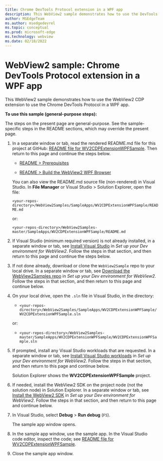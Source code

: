 ```yaml
---
title: Chrome DevTools Protocol extension in a WPF app
description: This WebView2 sample demonstrates how to use the DevTools Protocol in a WPF app by using the WebView2 CDP extension.
author: MSEdgeTeam
ms.author: msedgedevrel
ms.topic: conceptual
ms.prod: microsoft-edge
ms.technology: webview
ms.date: 02/18/2022
---
```

# WebView2 sample: Chrome DevTools Protocol extension in a WPF app

This WebView2 sample demonstrates how to use the WebView2 CDP extension to use the Chrome DevTools Protocol in a WPF app.


**To use this sample (general-purpose steps):**

The steps on the present page are general-purpose.  See the sample-specific steps in the README sections, which may override the present page.

1. In a separate window or tab, read the rendered README.md file for this project at GitHub: [README file for WV2CDPExtensionWPFSample](https://github.com/MicrosoftEdge/WebView2Samples/tree/master/SampleApps/WV2CDPExtensionWPFSample#readme).  Then return to this page and continue the steps below.

   * [README > Prerequisites](https://github.com/MicrosoftEdge/WebView2Samples/tree/master/SampleApps/WV2CDPExtensionWPFSample#prerequisites)

   * [README > Build the WebView2 WPF Browser](https://github.com/MicrosoftEdge/WebView2Samples/tree/master/SampleApps/WV2CDPExtensionWPFSample#build-the-webview2-wpf-browser)

   You can also view the README.md source file (non-rendered) in Visual Studio.  In **File Manager** or Visual Studio > Solution Explorer, open the file:<!-- todo: is there a .md preview capability locally? -->

   `<your-repos-directory>/WebView2Samples/SampleApps/WV2CDPExtensionWPFSample/README.md`

   or:

   `<your-repos-directory>/WebView2Samples-master/SampleApps/WV2CDPExtensionWPFSample/README.md`

1. If Visual Studio (minimum required version) is not already installed, in a separate window or tab, see [Install Visual Studio](../how-to/machine-setup.md#install-visual-studio) in _Set up your Dev environment for WebView2_.  Follow the steps in that section, and then return to this page and continue the steps below.

1. If not done already, download or clone the `WebView2Sample` repo to your local drive.  In a separate window or tab, see [Download the WebView2Samples repo](../how-to/machine-setup.md#download-the-webview2samples-repo) in _Set up your Dev environment for WebView2_.  Follow the steps in that section, and then return to this page and continue below.

1. On your local drive, open the `.sln` file in Visual Studio, in the directory:

   *  `<your-repos-directory>/WebView2Samples/SampleApps/WV2CDPExtensionWPFSample/WV2CDPExtensionWPFSample.sln`

   or:

   *  `<your-repos-directory>/WebView2Samples-master/SampleApps/WV2CDPExtensionWPFSample/WV2CDPExtensionWPFSample.sln`

1. If prompted, install any Visual Studio workloads that are requested.  In a separate window or tab, see [Install Visual Studio workloads](../how-to/machine-setup.md#install-visual-studio-workloads) in _Set up your Dev environment for WebView2_.  Follow the steps in that section, and then return to this page and continue below.

   Solution Explorer shows the **WV2CDPExtensionWPFSample** project.

   <!-- Solution Explorer shows the **WV2CDPExtensionWPFSample** project: -->

   <!-- ![The WV2CDPExtensionWPFSample sample opened in Visual Studio in Solution Explorer.](media/wv2cdpextensionwpfsample-in-solution-explorer.png) -->
   <!--todo: create png-->

1. If needed, install the WebView2 SDK on the project node (not the solution node) in Solution Explorer.  In a separate window or tab, see [Install the WebView2 SDK](../how-to/machine-setup.md#install-the-webview2-sdk) in _Set up your Dev environment for WebView2_.  Follow the steps in that section, and then return to this page and continue below.

1. In Visual Studio, select **Debug** > **Run debug** (`F5`).

   The sample app window opens.

1. In the sample app window, use the sample app.  In the Visual Studio code editor, inspect the code; see [README file for WV2CDPExtensionWPFSample](https://github.com/MicrosoftEdge/WebView2Samples/tree/master/SampleApps/WV2CDPExtensionWPFSample#readme).

1. Close the sample app window.
